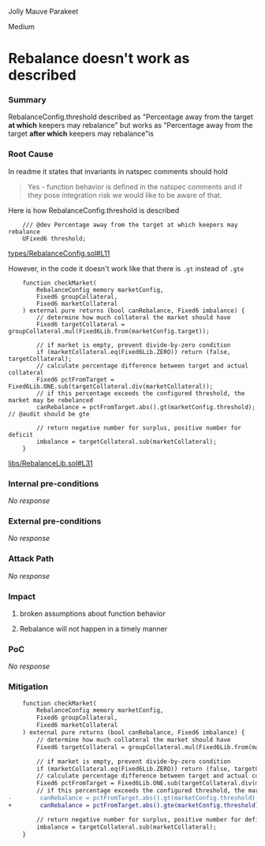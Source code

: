 Jolly Mauve Parakeet

Medium

# Rebalance doesn't work as described

### Summary

RebalanceConfig.threshold described as "Percentage away from the target **at which** keepers may rebalance" but works as 
"Percentage away from the target **after which** keepers may rebalance"is 

### Root Cause
In readme it states that invariants in natspec comments should hold
> Yes - function behavior is defined in the natspec comments and if they pose integration risk we would like to be aware of that.

Here is how RebalanceConfig.threshold is described
```solidity
    /// @dev Percentage away from the target at which keepers may rebalance
    UFixed6 threshold;
```
[types/RebalanceConfig.sol#L11](https://github.com/sherlock-audit/2024-08-perennial-v2-update-3/blob/main/perennial-v2/packages/perennial-account/contracts/types/RebalanceConfig.sol#L11)

However, in the code it doesn't work like that there is `.gt` instead of `.gte`
```solidity
    function checkMarket(
        RebalanceConfig memory marketConfig,
        Fixed6 groupCollateral,
        Fixed6 marketCollateral
    ) external pure returns (bool canRebalance, Fixed6 imbalance) {
        // determine how much collateral the market should have
        Fixed6 targetCollateral = groupCollateral.mul(Fixed6Lib.from(marketConfig.target));

        // if market is empty, prevent divide-by-zero condition
        if (marketCollateral.eq(Fixed6Lib.ZERO)) return (false, targetCollateral);
        // calculate percentage difference between target and actual collateral
        Fixed6 pctFromTarget = Fixed6Lib.ONE.sub(targetCollateral.div(marketCollateral));
        // if this percentage exceeds the configured threshold, the market may be rebelanced
        canRebalance = pctFromTarget.abs().gt(marketConfig.threshold); // @audit should be gte

        // return negative number for surplus, positive number for deficit
        imbalance = targetCollateral.sub(marketCollateral);
    }
```
[libs/RebalanceLib.sol#L31](https://github.com/sherlock-audit/2024-08-perennial-v2-update-3/blob/main/perennial-v2/packages/perennial-account/contracts/libs/RebalanceLib.sol#L31)

### Internal pre-conditions

_No response_

### External pre-conditions

_No response_

### Attack Path

_No response_

### Impact
1. broken assumptions about function behavior

2. Rebalance will not happen in a timely manner

### PoC

_No response_

### Mitigation

```diff
    function checkMarket(
        RebalanceConfig memory marketConfig,
        Fixed6 groupCollateral,
        Fixed6 marketCollateral
    ) external pure returns (bool canRebalance, Fixed6 imbalance) {
        // determine how much collateral the market should have
        Fixed6 targetCollateral = groupCollateral.mul(Fixed6Lib.from(marketConfig.target));

        // if market is empty, prevent divide-by-zero condition
        if (marketCollateral.eq(Fixed6Lib.ZERO)) return (false, targetCollateral);
        // calculate percentage difference between target and actual collateral
        Fixed6 pctFromTarget = Fixed6Lib.ONE.sub(targetCollateral.div(marketCollateral));
        // if this percentage exceeds the configured threshold, the market may be rebelanced
-        canRebalance = pctFromTarget.abs().gt(marketConfig.threshold);
+        canRebalance = pctFromTarget.abs().gte(marketConfig.threshold);

        // return negative number for surplus, positive number for deficit
        imbalance = targetCollateral.sub(marketCollateral);
    }
```